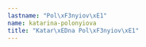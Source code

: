 ```yaml
---
lastname: "Pol\xF3nyiov\xE1"
name: katarina-polonyiova
title: "Katar\xEDna Pol\xF3nyiov\xE1"
---
```

